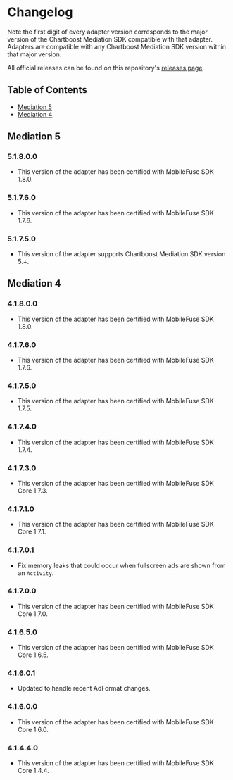 # Changelog

Note the first digit of every adapter version corresponds to the major version of the Chartboost Mediation SDK compatible with that adapter. 
Adapters are compatible with any Chartboost Mediation SDK version within that major version.

All official releases can be found on this repository's [releases page](https://github.com/ChartBoost/chartboost-mediation-android-adapter-mobilefuse/releases).

## Table of Contents
- [Mediation 5](#mediation-5)
- [Mediation 4](#mediation-4)

## Mediation 5

### 5.1.8.0.0
- This version of the adapter has been certified with MobileFuse SDK 1.8.0.

### 5.1.7.6.0
- This version of the adapter has been certified with MobileFuse SDK 1.7.6.

### 5.1.7.5.0
- This version of the adapter supports Chartboost Mediation SDK version 5.+.

## Mediation 4

### 4.1.8.0.0
- This version of the adapter has been certified with MobileFuse SDK 1.8.0.

### 4.1.7.6.0
- This version of the adapter has been certified with MobileFuse SDK 1.7.6.

### 4.1.7.5.0
- This version of the adapter has been certified with MobileFuse SDK 1.7.5.

### 4.1.7.4.0
- This version of the adapter has been certified with MobileFuse SDK 1.7.4.

### 4.1.7.3.0
- This version of the adapter has been certified with MobileFuse SDK Core 1.7.3.

### 4.1.7.1.0
- This version of the adapter has been certified with MobileFuse SDK Core 1.7.1.

### 4.1.7.0.1
- Fix memory leaks that could occur when fullscreen ads are shown from an `Activity`.

### 4.1.7.0.0
- This version of the adapter has been certified with MobileFuse SDK Core 1.7.0.

### 4.1.6.5.0
- This version of the adapter has been certified with MobileFuse SDK Core 1.6.5.

### 4.1.6.0.1
- Updated to handle recent AdFormat changes.

### 4.1.6.0.0
- This version of the adapter has been certified with MobileFuse SDK Core 1.6.0.

### 4.1.4.4.0
- This version of the adapter has been certified with MobileFuse SDK Core 1.4.4.
